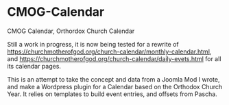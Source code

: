 CMOG-Calendar
=============

CMOG Calendar, Orthordox Church Calendar 

Still a work in progress, it is now being tested for a rewrite of https://churchmotherofgod.org/church-calendar/monthly-calendar.html, and https://churchmotherofgod.org/church-calendar/daily-evets.html for all its calendar pages.

This is an attempt to take the concept and data from a Joomla Mod I wrote, and make a Wordpress plugin for a Calendar based on the Orthodox Church Year.   It relies on templates to build event entries, and offsets from Pascha.
